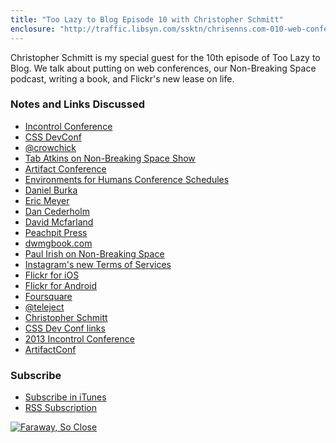 ```yaml
---
title: "Too Lazy to Blog Episode 10 with Christopher Schmitt"
enclosure: "http://traffic.libsyn.com/ssktn/chrisenns.com-010-web-conferences-writing-and-flickr.mp3\r\n43727241\r\naudio/mpeg\r\na:1:{s:8:\"duration\";s:8:\"01:00:35\";}"
---
```

<p>Christopher Schmitt is my special guest for the 10th episode of Too Lazy to Blog. We talk about putting on web conferences, our Non-Breaking Space podcast, writing a book, and Flickr's new lease on life.</p>
<h3>Notes and Links Discussed</h3>
<ul>
<li><a href="http://incontrolconference.com">Incontrol Conference</a></li>
<li><a href="http://cssdevconf.com">CSS DevConf</a></li>
<li><a href="https://twitter.com/crowchick">@crowchick</a></li>
<li><a href="http://nonbreakingspace.tv/tab-atkins/">Tab Atkins on Non-Breaking Space Show</a></li>
<li><a href="http://artifactconf.com">Artifact Conference</a></li>
<li><a href="http://environmentsforhumans.com/schedule/">Environments for Humans Conference Schedules</a></li>
<li><a href="http://www.deltatangobravo.com">Daniel Burka</a></li>
<li><a href="http://meyerweb.com">Eric Meyer</a></li>
<li><a href="http://nonbreakingspace.tv/dan-cederholm/">Dan Cederholm</a></li>
<li><a href="http://incontrolconference.com/david-mcfarland/">David Mcfarland</a></li>
<li><a href="http://www.peachpit.com">Peachpit Press</a></li>
<li><a href="http://dwmgbook.com">dwmgbook.com</a></li>
<li><a href="http://nonbreakingspace.tv/paul-irish/">Paul Irish on Non-Breaking Space</a></li>
<li><a href="http://www.theverge.com/2012/12/18/3780158/instagrams-new-terms-of-service-what-they-really-mean">Instagram's new Terms of Services</a></li>
<li><a href="http://target.georiot.com/Proxy.ashx?grid=9646&id=6PFrOqNV4B8&offerid=162397&type=3&subid=0&tmpid=3664&RD_PARM1=https%253A%252F%252Fitunes.apple.com%252Fca%252Fapp%252Fflickr%252Fid328407587%253Fmt%253D8%2526uo%253D4%2526partnerId%253D30" target="itunes_store">Flickr for iOS</a></li>
<li><a href="https://play.google.com/store/apps/details?id=com.yahoo.mobile.client.android.flickr&amp;hl=en">Flickr for Android</a></li>
<li><a href="https://foursquare.com">Foursquare</a></li>
<li><a href="https://twitter.com/teleject">@teleject</a></li>
<li><a href="http://christopherschmitt.com">Christopher Schmitt</a></li>
<li><a href="http://christopherschmitt.com/2012/12/17/notes-from-css-dev-conf-honolulu/">CSS Dev Conf links</a></li>
<li><a href="http://2013.incontrolconference.com">2013 Incontrol Conference</a></li>
<li><a href="http://artifactconf.com">ArtifactConf</a></li>
</ul>
<h3 id="subscribe">Subscribe</h3>
<ul>
<li><a href="http://phobos.apple.com/WebObjects/MZStore.woa/wa/viewPodcast?id=563304315">Subscribe in iTunes</a></li>
<li><a href="https://chrisenns.com/feed/podcast/">RSS Subscription</a></li>
</ul>
<p><a href="http://target.georiot.com/Proxy.ashx?grid=9646&id=6PFrOqNV4B8&offerid=162397&type=3&subid=0&tmpid=3664&RD_PARM1=https%253A%252F%252Fitunes.apple.com%252Fca%252Fpodcast%252Ffaraway-so-close%252Fid563304315%253Fmt%253D2%2526uo%253D4%2526partnerId%253D30" target="itunes_store"><img src="http://r.mzstatic.com/images/web/linkmaker/badge_itunes-lrg.gif" alt="Faraway, So Close" style="border: 0;"/></a></p>
